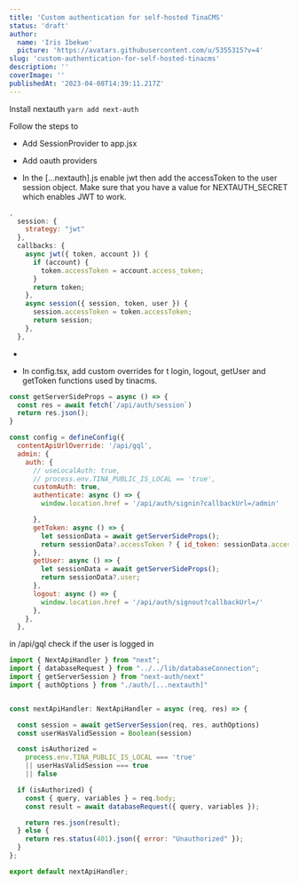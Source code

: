 ```yaml
---
title: 'Custom authentication for self-hosted TinaCMS'
status: 'draft'
author:
  name: 'Iris Ibekwe'
  picture: 'https://avatars.githubusercontent.com/u/5355315?v=4'
slug: 'custom-authentication-for-self-hosted-tinacms'
description: ''
coverImage: ''
publishedAt: '2023-04-08T14:39:11.217Z'
---
```


Install nextauth `yarn add next-auth`

Follow the steps to

- Add SessionProvider to app.jsx

- Add oauth providers

- In the [...nextauth].js enable jwt then add the accessToken to the user session object. Make sure that you have a value for NEXTAUTH\_SECRET which enables JWT to work.

```javascript
,
  session: {
    strategy: "jwt"
  },
  callbacks: {
    async jwt({ token, account }) {
      if (account) {
        token.accessToken = account.access_token;
      }
      return token;
    },
    async session({ session, token, user }) {
      session.accessToken = token.accessToken;
      return session;
    },
  },
```

- 

- In config.tsx, add custom overrides for t login, logout, getUser and getToken functions used by tinacms.

```javascript
const getServerSideProps = async () => {
  const res = await fetch(`/api/auth/session`)
  return res.json();
}

const config = defineConfig({
  contentApiUrlOverride: '/api/gql',
  admin: {
    auth: {
      // useLocalAuth: true,
      // process.env.TINA_PUBLIC_IS_LOCAL == 'true',
      customAuth: true,
      authenticate: async () => {
        window.location.href = '/api/auth/signin?callbackUrl=/admin'

      },
      getToken: async () => {
        let sessionData = await getServerSideProps();
        return sessionData?.accessToken ? { id_token: sessionData.accessToken } : '';
      },
      getUser: async () => {
        let sessionData = await getServerSideProps();
        return sessionData?.user;
      },
      logout: async () => {
        window.location.href = '/api/auth/signout?callbackUrl=/'
      },
    },
  },
```

in /api/gql check if the user is logged in

```javascript
import { NextApiHandler } from "next";
import { databaseRequest } from "../../lib/databaseConnection";
import { getServerSession } from "next-auth/next"
import { authOptions } from "./auth/[...nextauth]"


const nextApiHandler: NextApiHandler = async (req, res) => {

  const session = await getServerSession(req, res, authOptions)
  const userHasValidSession = Boolean(session)

  const isAuthorized =
    process.env.TINA_PUBLIC_IS_LOCAL === 'true'
    || userHasValidSession === true
    || false

  if (isAuthorized) {
    const { query, variables } = req.body;
    const result = await databaseRequest({ query, variables });

    return res.json(result);
  } else {
    return res.status(401).json({ error: "Unauthorized" });
  }
};

export default nextApiHandler;
```



